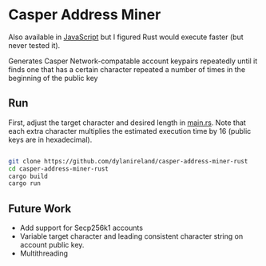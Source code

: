 # Casper Address Miner

Also available in [JavaScript]() but I figured Rust would execute faster (but never tested it).

Generates Casper Network-compatable account keypairs repeatedly until it finds one that has a certain character repeated a number of times in the beginning of the public key

## Run

First, adjust the target character and desired length in [main.rs](https://github.com/dylanireland/casper-address-miner-rust/src/main.rs).
Note that each extra character multiplies the estimated execution time by 16 (public keys are in hexadecimal).

```bash

git clone https://github.com/dylanireland/casper-address-miner-rust
cd casper-address-miner-rust
cargo build
cargo run
```

## Future Work

* Add support for Secp256k1 accounts
* Variable target character and leading consistent character string on account public key.
* Multithreading

